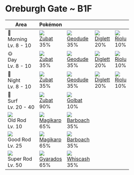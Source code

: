 # Oreburgh Gate ~ B1F

Area                                  | Pokémon                       | &nbsp;                        | &nbsp;                       | &nbsp;
---                                   | ---                           | ---                           | ---                          | ---
🌅<br>Morning<br>Lv. 8 - 10            | ![][041]<br>[Zubat]<br>35%    | ![][074]<br>[Geodude]<br>35%  | ![][050]<br>[Diglett]<br>20% | ![][447]<br>[Riolu]<br>10%
🌞<br>Day<br>Lv. 8 - 10                | ![][041]<br>[Zubat]<br>35%    | ![][074]<br>[Geodude]<br>35%  | ![][050]<br>[Diglett]<br>20% | ![][447]<br>[Riolu]<br>10%
🌙<br>Night<br>Lv. 8 - 10              | ![][041]<br>[Zubat]<br>35%    | ![][074]<br>[Geodude]<br>35%  | ![][050]<br>[Diglett]<br>20% | ![][447]<br>[Riolu]<br>10%
🌊<br>Surf<br>Lv. 20 - 40              | ![][041]<br>[Zubat]<br>90%    | ![][042]<br>[Golbat]<br>10%   | &nbsp;                       | &nbsp;
![][old-rod]<br>Old Rod<br>Lv. 10     | ![][129]<br>[Magikarp]<br>65% | ![][339]<br>[Barboach]<br>35% | &nbsp;                       | &nbsp;
![][good-rod]<br>Good Rod<br>Lv. 25   | ![][129]<br>[Magikarp]<br>65% | ![][339]<br>[Barboach]<br>35% | &nbsp;                       | &nbsp;
![][super-rod]<br>Super Rod<br>Lv. 50 | ![][130]<br>[Gyarados]<br>65% | ![][340]<br>[Whiscash]<br>35% | &nbsp;                       | &nbsp;

[Zubat]: ../../pokemon_changes/041/
[Golbat]: ../../pokemon_changes/042/
[Diglett]: ../../pokemon_changes/050/
[Geodude]: ../../pokemon_changes/074/
[Magikarp]: ../../pokemon_changes/129/
[Gyarados]: ../../pokemon_changes/130/
[Barboach]: ../../pokemon_changes/339/
[Whiscash]: ../../pokemon_changes/340/
[Riolu]: ../../pokemon_changes/447/
[good-rod]: ../img/items/good-rod.png
[old-rod]: ../img/items/old-rod.png
[super-rod]: ../img/items/super-rod.png
[041]: ../img/pokemon/041.png
[042]: ../img/pokemon/042.png
[050]: ../img/pokemon/050.png
[074]: ../img/pokemon/074.png
[129]: ../img/pokemon/129.png
[130]: ../img/pokemon/130.png
[339]: ../img/pokemon/339.png
[340]: ../img/pokemon/340.png
[447]: ../img/pokemon/447.png
